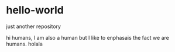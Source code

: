 # hello-world
just another repository

hi humans, I am also a human but I like to enphasais the fact we are humans.
holala
